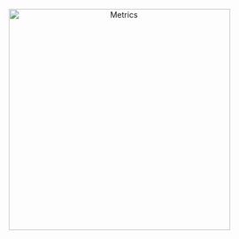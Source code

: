 <p align="center"><img src="https://mirror.ghproxy.com/https://raw.githubusercontent.com/feilongproject/feilongproject/main/github-metrics.svg" alt="Metrics" width="400"></p>
